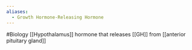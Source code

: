 ```yaml
---
aliases:
  - Growth Hormone-Releasing Hormone
---
```

#Biology 
[[Hypothalamus]] hormone that releases [[GH]] from [[anterior pituitary gland]]